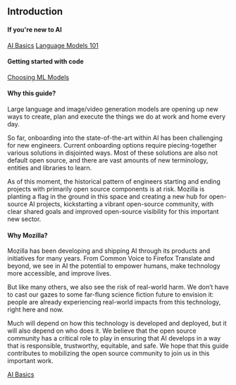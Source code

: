 ## Introduction

#### If you're new to AI

<div class="boxlinks">
    <a href="" class="boxlink">AI Basics</a>
    <a href="" class="boxlink">Language Models 101</a>
</div>

#### Getting started with code

<div class="boxlinks">
    <a href="" class="boxlink">Choosing ML Models</a>
</div>

#### Why this guide? 
Large language and image/video generation models are opening up new ways to create, plan and execute the things we do at work and home every day. 

So far, onboarding into the state-of-the-art within AI has been challenging for new engineers. Current onboarding options require piecing-together various solutions in disjointed ways. Most of these solutions are also not default open source, and there are vast amounts of new terminology, entities and libraries to learn.

As of this moment, the historical pattern of engineers starting and ending projects with primarily open source components is at risk. Mozilla is planting a flag in the ground in this space and creating a new hub for open-source AI projects, kickstarting a vibrant open-source community, with clear shared goals and improved open-source visibility for this important new sector.

#### Why Mozilla?
Mozilla has been developing and shipping AI through its products and initiatives for many years. From Common Voice to Firefox Translate and beyond, we see in AI the potential to empower humans, make technology more accessible, and improve lives.

But like many others, we also see the risk of real-world harm. We don’t have to cast our gazes to some far-flung science fiction future to envision it: people are already experiencing real-world impacts from this technology, right here and now.

Much will depend on how this technology is developed and deployed, but it will also depend on who does it. We believe that the open source community has a critical role to play in ensuring that AI develops in a way that is responsible, trustworthy, equitable, and safe. We hope that this guide contributes to mobilizing the open source community to join us in this important work.

<div>
    <a class="button-next-page" href="/content/ai-basics">AI Basics</a>
</div>
